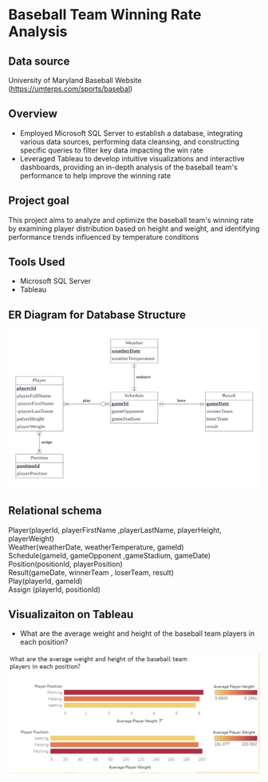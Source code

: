 # Baseball Team Winning Rate Analysis

## Data source
University of Maryland Baseball Website (https://umterps.com/sports/basebal)

## Overview
* Employed Microsoft SQL Server to establish a database, integrating various data sources, performing data cleansing, and constructing specific queries to filter key data impacting the win rate
* Leveraged Tableau to develop intuitive visualizations and interactive dashboards, providing an in-depth analysis of the baseball team's performance to help improve the winning rate

## Project goal
This project aims to analyze and optimize the baseball team's winning rate by examining player distribution based on height and weight, and identifying performance trends influenced by temperature conditions

## Tools Used
* Microsoft SQL Server
* Tableau

## ER Diagram for Database Structure
![image/ER model.jpg](https://github.com/xhartonx/Baseball-team-analytics/blob/main/image/ER%20model.jpg)

## Relational schema
Player(playerId, playerFirstName ,playerLastName, playerHeight, playerWeight)<br/>
Weather(weatherDate, weatherTemperature, gameld)<br/>
Schedule(gameId, gameOpponent ,gameStadium, gameDate)<br/>
Position(positionId, playerPosition)<br/>
Result(gameDate, winnerTeam , loserTeam, result)<br/>
Play(playerId, gameId)<br/>
Assign (playerId, positionId)

## Visualizaiton on Tableau
* What are the average weight and height of the baseball team players in each position?
  
![image/db%20Q1.jpg](https://github.com/xhartonx/Baseball-team-analytics/blob/main/image/db%20Q1.jpg)
